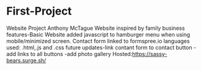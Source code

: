 # First-Project
Website Project
Anthony McTague
Website inspired by family business
features-Basic Website added javascript to hamburger menu when using mobile/minimized screen. Contact form linked to formspree.io
languages used: .html,.js and .css
future updates-link contant form to contact button
              -add links to all buttons
              -add photo gallery
Hosted:https://sassy-bears.surge.sh/